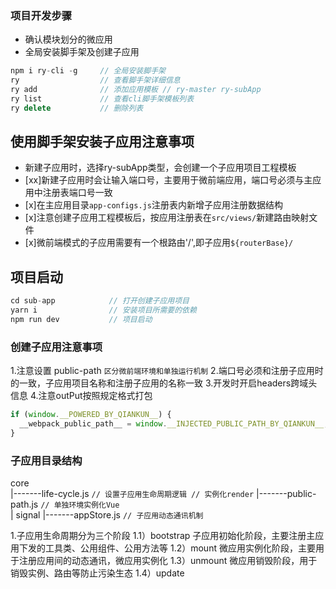 ### 项目开发步骤

* 确认模块划分的微应用
* 全局安装脚手架及创建子应用

```js
npm i ry-cli -g     // 全局安装脚手架
ry                  // 查看脚手架详细信息
ry add              // 添加应用模板 // ry-master ry-subApp 
ry list             // 查看cli脚手架模板列表
ry delete           // 删除列表
```

## 使用脚手架安装子应用注意事项

- 新建子应用时，选择ry-subApp类型，会创建一个子应用项目工程模板
- [xx]新建子应用时会让输入端口号，主要用于微前端应用，端口号必须与主应用中注册表端口号一致
- [x]在主应用目录`app-configs.js`注册表内新增子应用注册数据结构
- [x]注意创建子应用工程模板后，按应用注册表在`src/views/`新建路由映射文件
- [x]微前端模式的子应用需要有一个根路由'/',即子应用`${routerBase}/`

## 项目启动

```js
cd sub-app            // 打开创建子应用项目
yarn i                // 安装项目所需要的依赖
npm run dev           // 项目启动
```

### 创建子应用注意事项

1.注意设置 public-path `区分微前端环境和单独运行机制`
2.端口号必须和注册子应用时的一致，子应用项目名称和注册子应用的名称一致
3.开发时开启headers跨域头信息
4.注意outPut按照规定格式打包

```js
if (window.__POWERED_BY_QIANKUN__) {
  __webpack_public_path__ = window.__INJECTED_PUBLIC_PATH_BY_QIANKUN__;
}
```

### 子应用目录结构

core                  
 |-------life-cycle.js     `// 设置子应用生命周期逻辑 // 实例化render`
 |-------public-path.js    `// 单独环境实例化Vue`      
 |
signal
 |-------appStore.js       `// 子应用动态通讯机制`

1.子应用生命周期分为三个阶段 
1.1）bootstrap 子应用初始化阶段，主要注册主应用下发的工具类、公用组件、公用方法等
1.2）mount 微应用实例化阶段，主要用于注册应用间的动态通讯，微应用实例化
1.3）unmount 微应用销毁阶段，用于销毁实例、路由等防止污染生态
1.4）update 
